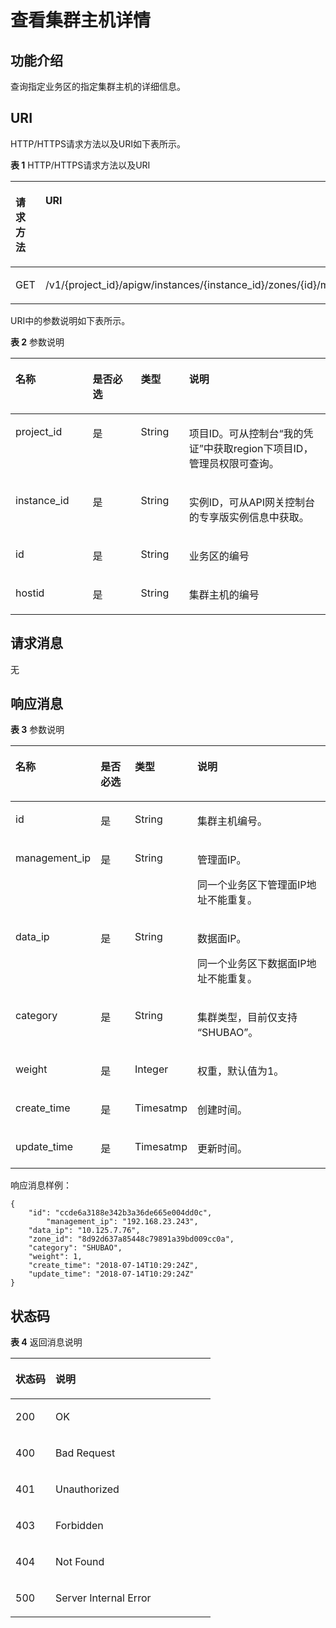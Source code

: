 # 查看集群主机详情<a name="apig-phapi-200220019"></a>

## 功能介绍<a name="section52869519"></a>

查询指定业务区的指定集群主机的详细信息。

## URI<a name="section6063624"></a>

HTTP/HTTPS请求方法以及URI如下表所示。

**表 1**  HTTP/HTTPS请求方法以及URI

<a name="table56833404"></a>
<table><thead align="left"><tr id="row49202208"><th class="cellrowborder" valign="top" width="34.339999999999996%" id="mcps1.2.3.1.1"><p id="p25955882"><a name="p25955882"></a><a name="p25955882"></a>请求方法</p>
</th>
<th class="cellrowborder" valign="top" width="65.66%" id="mcps1.2.3.1.2"><p id="p22051680"><a name="p22051680"></a><a name="p22051680"></a>URI</p>
</th>
</tr>
</thead>
<tbody><tr id="row41355692"><td class="cellrowborder" valign="top" width="34.339999999999996%" headers="mcps1.2.3.1.1 "><p id="p61476723"><a name="p61476723"></a><a name="p61476723"></a>GET</p>
</td>
<td class="cellrowborder" valign="top" width="65.66%" headers="mcps1.2.3.1.2 "><p id="p13558687"><a name="p13558687"></a><a name="p13558687"></a>/v1/{project_id}/apigw/instances/{instance_id}/zones/{id}/members/{hostid}</p>
</td>
</tr>
</tbody>
</table>

URI中的参数说明如下表所示。

**表 2**  参数说明

<a name="table24511896"></a>
<table><thead align="left"><tr id="row10278168"><th class="cellrowborder" valign="top" width="24.48755124487551%" id="mcps1.2.5.1.1"><p id="p27225255"><a name="p27225255"></a><a name="p27225255"></a>名称</p>
</th>
<th class="cellrowborder" valign="top" width="15.308469153084694%" id="mcps1.2.5.1.2"><p id="p57762035"><a name="p57762035"></a><a name="p57762035"></a>是否必选</p>
</th>
<th class="cellrowborder" valign="top" width="15.308469153084694%" id="mcps1.2.5.1.3"><p id="p48213219"><a name="p48213219"></a><a name="p48213219"></a>类型</p>
</th>
<th class="cellrowborder" valign="top" width="44.89551044895511%" id="mcps1.2.5.1.4"><p id="p12956639"><a name="p12956639"></a><a name="p12956639"></a>说明</p>
</th>
</tr>
</thead>
<tbody><tr id="row16906122251114"><td class="cellrowborder" valign="top" width="24.48755124487551%" headers="mcps1.2.5.1.1 "><p id="p55878963"><a name="p55878963"></a><a name="p55878963"></a>project_id</p>
</td>
<td class="cellrowborder" valign="top" width="15.308469153084694%" headers="mcps1.2.5.1.2 "><p id="p29902160"><a name="p29902160"></a><a name="p29902160"></a>是</p>
</td>
<td class="cellrowborder" valign="top" width="15.308469153084694%" headers="mcps1.2.5.1.3 "><p id="p6155914"><a name="p6155914"></a><a name="p6155914"></a>String</p>
</td>
<td class="cellrowborder" valign="top" width="44.89551044895511%" headers="mcps1.2.5.1.4 "><p id="p28867016"><a name="p28867016"></a><a name="p28867016"></a>项目ID。可从控制台“我的凭证”中获取region下项目ID，管理员权限可查询。</p>
</td>
</tr>
<tr id="row1328852251117"><td class="cellrowborder" valign="top" width="24.48755124487551%" headers="mcps1.2.5.1.1 "><p id="p1780913159538"><a name="p1780913159538"></a><a name="p1780913159538"></a>instance_id</p>
</td>
<td class="cellrowborder" valign="top" width="15.308469153084694%" headers="mcps1.2.5.1.2 "><p id="p9809215115310"><a name="p9809215115310"></a><a name="p9809215115310"></a>是</p>
</td>
<td class="cellrowborder" valign="top" width="15.308469153084694%" headers="mcps1.2.5.1.3 "><p id="p1280914152538"><a name="p1280914152538"></a><a name="p1280914152538"></a>String</p>
</td>
<td class="cellrowborder" valign="top" width="44.89551044895511%" headers="mcps1.2.5.1.4 "><p id="p1880914157537"><a name="p1880914157537"></a><a name="p1880914157537"></a>实例ID，可从API网关控制台的专享版实例信息中获取。</p>
</td>
</tr>
<tr id="row42854864"><td class="cellrowborder" valign="top" width="24.48755124487551%" headers="mcps1.2.5.1.1 "><p id="p48691998"><a name="p48691998"></a><a name="p48691998"></a>id</p>
</td>
<td class="cellrowborder" valign="top" width="15.308469153084694%" headers="mcps1.2.5.1.2 "><p id="p51737776"><a name="p51737776"></a><a name="p51737776"></a>是</p>
</td>
<td class="cellrowborder" valign="top" width="15.308469153084694%" headers="mcps1.2.5.1.3 "><p id="p30010351"><a name="p30010351"></a><a name="p30010351"></a>String</p>
</td>
<td class="cellrowborder" valign="top" width="44.89551044895511%" headers="mcps1.2.5.1.4 "><p id="p14919362"><a name="p14919362"></a><a name="p14919362"></a>业务区的编号</p>
</td>
</tr>
<tr id="row56535"><td class="cellrowborder" valign="top" width="24.48755124487551%" headers="mcps1.2.5.1.1 "><p id="p4579364"><a name="p4579364"></a><a name="p4579364"></a>hostid</p>
</td>
<td class="cellrowborder" valign="top" width="15.308469153084694%" headers="mcps1.2.5.1.2 "><p id="p35384185"><a name="p35384185"></a><a name="p35384185"></a>是</p>
</td>
<td class="cellrowborder" valign="top" width="15.308469153084694%" headers="mcps1.2.5.1.3 "><p id="p47546751"><a name="p47546751"></a><a name="p47546751"></a>String</p>
</td>
<td class="cellrowborder" valign="top" width="44.89551044895511%" headers="mcps1.2.5.1.4 "><p id="p26081629"><a name="p26081629"></a><a name="p26081629"></a>集群主机的编号</p>
</td>
</tr>
</tbody>
</table>

## 请求消息<a name="section54572624"></a>

无

## 响应消息<a name="section21391575"></a>

**表 3**  参数说明

<a name="table61080004"></a>
<table><thead align="left"><tr id="row19158806"><th class="cellrowborder" valign="top" width="15.15%" id="mcps1.2.5.1.1"><p id="p8359488"><a name="p8359488"></a><a name="p8359488"></a>名称</p>
</th>
<th class="cellrowborder" valign="top" width="14.14%" id="mcps1.2.5.1.2"><p id="p6029955"><a name="p6029955"></a><a name="p6029955"></a>是否必选</p>
</th>
<th class="cellrowborder" valign="top" width="14.14%" id="mcps1.2.5.1.3"><p id="p18664326"><a name="p18664326"></a><a name="p18664326"></a>类型</p>
</th>
<th class="cellrowborder" valign="top" width="56.57%" id="mcps1.2.5.1.4"><p id="p35415409"><a name="p35415409"></a><a name="p35415409"></a>说明</p>
</th>
</tr>
</thead>
<tbody><tr id="row50075885"><td class="cellrowborder" valign="top" width="15.15%" headers="mcps1.2.5.1.1 "><p id="p29614881"><a name="p29614881"></a><a name="p29614881"></a>id</p>
</td>
<td class="cellrowborder" valign="top" width="14.14%" headers="mcps1.2.5.1.2 "><p id="p49995190"><a name="p49995190"></a><a name="p49995190"></a>是</p>
</td>
<td class="cellrowborder" valign="top" width="14.14%" headers="mcps1.2.5.1.3 "><p id="p23078612"><a name="p23078612"></a><a name="p23078612"></a>String</p>
</td>
<td class="cellrowborder" valign="top" width="56.57%" headers="mcps1.2.5.1.4 "><p id="p57428258"><a name="p57428258"></a><a name="p57428258"></a>集群主机编号。</p>
</td>
</tr>
<tr id="row47092274"><td class="cellrowborder" valign="top" width="15.15%" headers="mcps1.2.5.1.1 "><p id="p56377868"><a name="p56377868"></a><a name="p56377868"></a>management_ip</p>
</td>
<td class="cellrowborder" valign="top" width="14.14%" headers="mcps1.2.5.1.2 "><p id="p3204586"><a name="p3204586"></a><a name="p3204586"></a>是</p>
</td>
<td class="cellrowborder" valign="top" width="14.14%" headers="mcps1.2.5.1.3 "><p id="p58244917"><a name="p58244917"></a><a name="p58244917"></a>String</p>
</td>
<td class="cellrowborder" valign="top" width="56.57%" headers="mcps1.2.5.1.4 "><p id="p10524086315"><a name="p10524086315"></a><a name="p10524086315"></a>管理面IP。</p>
<p id="p197621227581"><a name="p197621227581"></a><a name="p197621227581"></a>同一个业务区下管理面IP地址不能重复。</p>
</td>
</tr>
<tr id="row41943984"><td class="cellrowborder" valign="top" width="15.15%" headers="mcps1.2.5.1.1 "><p id="p42019505"><a name="p42019505"></a><a name="p42019505"></a>data_ip</p>
</td>
<td class="cellrowborder" valign="top" width="14.14%" headers="mcps1.2.5.1.2 "><p id="p48136739"><a name="p48136739"></a><a name="p48136739"></a>是</p>
</td>
<td class="cellrowborder" valign="top" width="14.14%" headers="mcps1.2.5.1.3 "><p id="p6761773"><a name="p6761773"></a><a name="p6761773"></a>String</p>
</td>
<td class="cellrowborder" valign="top" width="56.57%" headers="mcps1.2.5.1.4 "><p id="p1053098139"><a name="p1053098139"></a><a name="p1053098139"></a>数据面IP。</p>
<p id="p18521030182"><a name="p18521030182"></a><a name="p18521030182"></a>同一个业务区下数据面IP地址不能重复。</p>
</td>
</tr>
<tr id="row45345420"><td class="cellrowborder" valign="top" width="15.15%" headers="mcps1.2.5.1.1 "><p id="p49100399"><a name="p49100399"></a><a name="p49100399"></a>category</p>
</td>
<td class="cellrowborder" valign="top" width="14.14%" headers="mcps1.2.5.1.2 "><p id="p17709391"><a name="p17709391"></a><a name="p17709391"></a>是</p>
</td>
<td class="cellrowborder" valign="top" width="14.14%" headers="mcps1.2.5.1.3 "><p id="p25174547"><a name="p25174547"></a><a name="p25174547"></a>String</p>
</td>
<td class="cellrowborder" valign="top" width="56.57%" headers="mcps1.2.5.1.4 "><p id="p25872420"><a name="p25872420"></a><a name="p25872420"></a>集群类型，目前仅支持 “SHUBAO”。</p>
</td>
</tr>
<tr id="row31525188"><td class="cellrowborder" valign="top" width="15.15%" headers="mcps1.2.5.1.1 "><p id="p3403442"><a name="p3403442"></a><a name="p3403442"></a>weight</p>
</td>
<td class="cellrowborder" valign="top" width="14.14%" headers="mcps1.2.5.1.2 "><p id="p7243425"><a name="p7243425"></a><a name="p7243425"></a>是</p>
</td>
<td class="cellrowborder" valign="top" width="14.14%" headers="mcps1.2.5.1.3 "><p id="p49846585"><a name="p49846585"></a><a name="p49846585"></a>Integer</p>
</td>
<td class="cellrowborder" valign="top" width="56.57%" headers="mcps1.2.5.1.4 "><p id="p11041569"><a name="p11041569"></a><a name="p11041569"></a>权重，默认值为1。</p>
</td>
</tr>
<tr id="row32265258"><td class="cellrowborder" valign="top" width="15.15%" headers="mcps1.2.5.1.1 "><p id="p63349134"><a name="p63349134"></a><a name="p63349134"></a>create_time</p>
</td>
<td class="cellrowborder" valign="top" width="14.14%" headers="mcps1.2.5.1.2 "><p id="p31006230"><a name="p31006230"></a><a name="p31006230"></a>是</p>
</td>
<td class="cellrowborder" valign="top" width="14.14%" headers="mcps1.2.5.1.3 "><p id="p28476715"><a name="p28476715"></a><a name="p28476715"></a>Timesatmp</p>
</td>
<td class="cellrowborder" valign="top" width="56.57%" headers="mcps1.2.5.1.4 "><p id="p24912564"><a name="p24912564"></a><a name="p24912564"></a>创建时间。</p>
</td>
</tr>
<tr id="row22886488"><td class="cellrowborder" valign="top" width="15.15%" headers="mcps1.2.5.1.1 "><p id="p41866219"><a name="p41866219"></a><a name="p41866219"></a>update_time</p>
</td>
<td class="cellrowborder" valign="top" width="14.14%" headers="mcps1.2.5.1.2 "><p id="p35720550"><a name="p35720550"></a><a name="p35720550"></a>是</p>
</td>
<td class="cellrowborder" valign="top" width="14.14%" headers="mcps1.2.5.1.3 "><p id="p7683442"><a name="p7683442"></a><a name="p7683442"></a>Timesatmp</p>
</td>
<td class="cellrowborder" valign="top" width="56.57%" headers="mcps1.2.5.1.4 "><p id="p18379062"><a name="p18379062"></a><a name="p18379062"></a>更新时间。</p>
</td>
</tr>
</tbody>
</table>

响应消息样例：

```
{
	"id": "ccde6a3188e342b3a36de665e004dd0c",
        "management_ip": "192.168.23.243",
	"data_ip": "10.125.7.76",
	"zone_id": "8d92d637a85448c79891a39bd009cc0a",
	"category": "SHUBAO",
	"weight": 1,
	"create_time": "2018-07-14T10:29:24Z",
	"update_time": "2018-07-14T10:29:24Z"
}
```

## 状态码<a name="section58306455"></a>

**表 4**  返回消息说明

<a name="table47843154"></a>
<table><thead align="left"><tr id="row10165751"><th class="cellrowborder" valign="top" width="20%" id="mcps1.2.3.1.1"><p id="p18119506"><a name="p18119506"></a><a name="p18119506"></a>状态码</p>
</th>
<th class="cellrowborder" valign="top" width="80%" id="mcps1.2.3.1.2"><p id="p58393857"><a name="p58393857"></a><a name="p58393857"></a>说明</p>
</th>
</tr>
</thead>
<tbody><tr id="row32281965"><td class="cellrowborder" valign="top" width="20%" headers="mcps1.2.3.1.1 "><p id="p64702333"><a name="p64702333"></a><a name="p64702333"></a>200</p>
</td>
<td class="cellrowborder" valign="top" width="80%" headers="mcps1.2.3.1.2 "><p id="p6397593"><a name="p6397593"></a><a name="p6397593"></a>OK</p>
</td>
</tr>
<tr id="row57578344"><td class="cellrowborder" valign="top" width="20%" headers="mcps1.2.3.1.1 "><p id="p33334274"><a name="p33334274"></a><a name="p33334274"></a>400</p>
</td>
<td class="cellrowborder" valign="top" width="80%" headers="mcps1.2.3.1.2 "><p id="p15721693"><a name="p15721693"></a><a name="p15721693"></a>Bad Request</p>
</td>
</tr>
<tr id="row7277514"><td class="cellrowborder" valign="top" width="20%" headers="mcps1.2.3.1.1 "><p id="p52607785"><a name="p52607785"></a><a name="p52607785"></a>401</p>
</td>
<td class="cellrowborder" valign="top" width="80%" headers="mcps1.2.3.1.2 "><p id="p33372188"><a name="p33372188"></a><a name="p33372188"></a>Unauthorized</p>
</td>
</tr>
<tr id="row31914241"><td class="cellrowborder" valign="top" width="20%" headers="mcps1.2.3.1.1 "><p id="p34916718"><a name="p34916718"></a><a name="p34916718"></a>403</p>
</td>
<td class="cellrowborder" valign="top" width="80%" headers="mcps1.2.3.1.2 "><p id="p9681891"><a name="p9681891"></a><a name="p9681891"></a>Forbidden</p>
</td>
</tr>
<tr id="row20028161"><td class="cellrowborder" valign="top" width="20%" headers="mcps1.2.3.1.1 "><p id="p11668310"><a name="p11668310"></a><a name="p11668310"></a>404</p>
</td>
<td class="cellrowborder" valign="top" width="80%" headers="mcps1.2.3.1.2 "><p id="p5609031"><a name="p5609031"></a><a name="p5609031"></a>Not Found</p>
</td>
</tr>
<tr id="row50481286"><td class="cellrowborder" valign="top" width="20%" headers="mcps1.2.3.1.1 "><p id="p62452398"><a name="p62452398"></a><a name="p62452398"></a>500</p>
</td>
<td class="cellrowborder" valign="top" width="80%" headers="mcps1.2.3.1.2 "><p id="p25479462"><a name="p25479462"></a><a name="p25479462"></a>Server Internal Error</p>
</td>
</tr>
</tbody>
</table>

